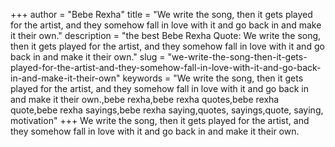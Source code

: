 +++
author = "Bebe Rexha"
title = "We write the song, then it gets played for the artist, and they somehow fall in love with it and go back in and make it their own."
description = "the best Bebe Rexha Quote: We write the song, then it gets played for the artist, and they somehow fall in love with it and go back in and make it their own."
slug = "we-write-the-song-then-it-gets-played-for-the-artist-and-they-somehow-fall-in-love-with-it-and-go-back-in-and-make-it-their-own"
keywords = "We write the song, then it gets played for the artist, and they somehow fall in love with it and go back in and make it their own.,bebe rexha,bebe rexha quotes,bebe rexha quote,bebe rexha sayings,bebe rexha saying,quotes, sayings,quote, saying, motivation"
+++
We write the song, then it gets played for the artist, and they somehow fall in love with it and go back in and make it their own.
